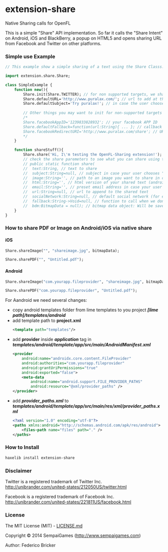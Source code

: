 # extension-share

Native Sharing calls for OpenFL

This is a simple "Share" API implementation. So far it calls the "Share Intent" on Android, iOS and BlackBerry, a popup on HTML5 and opens sharing URL from Facebook and Twitter on other platforms.

### Simple use Example

```haxe
// This example show a simple sharing of a text using the Share Classs.

import extension.share.Share;

class SimpleExample {
	function new(){
		Share.init(Share.TWITTER); // for non supported targets, we share on Twitter (you can also use Share.FACEBOOK)
		Share.defaultURL='http://www.puralax.com/'; // url to add at the end of each share (optional).
		Share.defaultSubject='Try puralax!'; // in case the user choose to share by email, set the subject.
		
		// Other things you may want to init for non-supported targets
		/*
		Share.facebookAppID='1239833828932'; // your facebook APP ID
		Share.defaultFallback=function(url:String){ ... }; // callback function (in case you want to open the share URL yourself).
		Share.facebookRedirectURI='http://www.puralax.com/share'; // URL to go after sharing on facebook.
		*/
	}

	function shareStuff(){
		Share.share('Hi, I\'m testing the OpenFL-Sharing extension!');
		// check the share paremeters to see what you can share using this extension:
		// public static function share(
		//	text:String, // text to share
		//	subject:String=null, // subject in case your user chooses "email"
		//	image:String='', // path to an image you want to share in case you have one
		//	html:String='', // html version of your shared text (android only)
		//	email:String='', // preset email address in case your user chooses "email"
		//	url:String=null, // url to append to the shared text
		//	socialNetwork:String=null, // default social network (for everything but android, ios & blackberry)
		//	fallback:String->Void=null, // function to call when we don't know how to share
		//	bdm:BitmapData = null); // bitmap data object: Will be saved as JPG and shared (ios & android only)
	}
}

```

### How to share PDF or Image on Android/iOS via native share

#### iOS 
```haxe
Share.shareImage("", "shareimage.jpg", bitmapData);

Share.sharePDF("", "Untitled.pdf");
```

#### Android 
```haxe
Share.shareImage("com.yourapp.fileprovider", "shareimage.jpg", bitmapData);

Share.sharePDF("com.yourapp.fileprovider", "Untitled.pdf");
```

For Aandroid we need several changes:

- copy android templates folder from lime templates to you project
***[lime path]/templates/android***
- add template path to **project.xml**
	```xml
	<template path="templates"/>
	```
- add **provider** inside ***application*** tag in ***templates/android/template/app/src/main/AndroidManifest.xml***
	```xml
	<provider
		android:name="androidx.core.content.FileProvider"
		android:authorities="com.yourapp.fileprovider"
		android:grantUriPermissions="true"
		android:exported="false">
		<meta-data
			android:name="android.support.FILE_PROVIDER_PATHS"
			android:resource="@xml/provider_paths" />
	</provider>
	```
- add ***provider_paths.xml*** to ***templates/android/template/app/src/main/res/xml/provider_paths.xml***
	```xml
	<?xml version="1.0" encoding="utf-8"?>
	<paths xmlns:android="http://schemas.android.com/apk/res/android">
		<files-path name="files" path="." />
	</paths>
	```

### How to Install

```bash
haxelib install extension-share
```

### Disclaimer

Twitter is a registered trademark of Twitter Inc.
http://unibrander.com/united-states/212050US/twitter.html

Facebook is a registered trademark of Facebook Inc.
http://unibrander.com/united-states/221811US/facebook.html

### License

The MIT License (MIT) - [LICENSE.md](LICENSE.md)

Copyright &copy; 2014 SempaiGames (http://www.sempaigames.com)

Author: Federico Bricker
